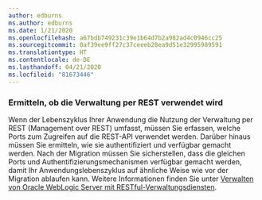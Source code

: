 ```yaml
---
author: edburns
ms.author: edburns
ms.date: 1/21/2020
ms.openlocfilehash: a67bdb749231c39e1b64d7b2a982ad4c0946cc25
ms.sourcegitcommit: 0af39ee9ff27c37ceeeb28ea9d51e32995989591
ms.translationtype: HT
ms.contentlocale: de-DE
ms.lasthandoff: 04/21/2020
ms.locfileid: "81673446"
---
```

### <a name="determine-whether-management-over-rest-is-used"></a>Ermitteln, ob die Verwaltung per REST verwendet wird

Wenn der Lebenszyklus Ihrer Anwendung die Nutzung der Verwaltung per REST (Management over REST) umfasst, müssen Sie erfassen, welche Ports zum Zugreifen auf die REST-API verwendet werden. Darüber hinaus müssen Sie ermitteln, wie sie authentifiziert und verfügbar gemacht werden. Nach der Migration müssen Sie sicherstellen, dass die gleichen Ports und Authentifizierungsmechanismen verfügbar gemacht werden, damit Ihr Anwendungslebenszyklus auf ähnliche Weise wie vor der Migration ablaufen kann. Weitere Informationen finden Sie unter [Verwalten von Oracle WebLogic Server mit RESTful-Verwaltungsdiensten](https://docs.oracle.com/middleware/12213/wls/WLRUR/title.htm).
